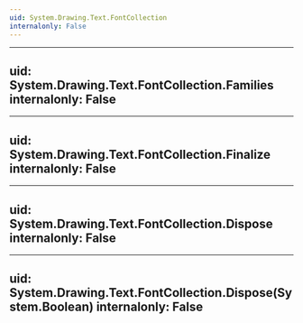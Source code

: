 ```yaml
---
uid: System.Drawing.Text.FontCollection
internalonly: False
---
```


---
uid: System.Drawing.Text.FontCollection.Families
internalonly: False
---

---
uid: System.Drawing.Text.FontCollection.Finalize
internalonly: False
---

---
uid: System.Drawing.Text.FontCollection.Dispose
internalonly: False
---

---
uid: System.Drawing.Text.FontCollection.Dispose(System.Boolean)
internalonly: False
---
